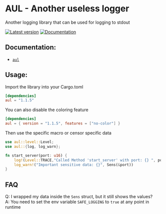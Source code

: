 # AUL - Another useless logger

Another logging library that can be used for logging to stdout

[![Latest version](https://img.shields.io/badge/crates.io-1.1.5-red)](https://crates.io/crates/aul)
[![Documentation](https://docs.rs/log/badge.svg)](https://docs.rs/aul)

## Documentation:

* [`aul`](https://docs.rs/aul)

## Usage:

Import the library into your Cargo.toml

```toml
[dependencies]
aul = "1.1.5"
```

You can also disable the coloring feature

```toml
[dependencies]
aul = { version = "1.1.5", features = ["no-color"] }
```

Then use the specific macro or censor specific data

```rust
use aul::level::Level;
use aul::{log, log_warn};

fn start_server(port: u16) {
    log!(Level::TRACE,"Called Method 'start_server' with port: {} ", port);
    log_warn!("Important sensitive data: {}", Sens(&port))
}

```

## FAQ

Q: I wrapped my data inside the `Sens` struct, but it still shows the values? <br>
A: You need to set the env variable `SAFE_LOGGING` to `true` at any point in runtime